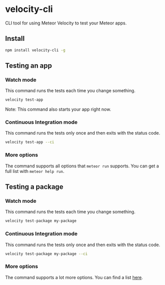 # velocity-cli

CLI tool for using Meteor Velocity to test your Meteor apps.

## Install

```sh
npm install velocity-cli -g
```

## Testing an app

### Watch mode

This command runs the tests each time you change something.

```sh
velocity test-app
```

Note: This command also starts your app right now.

### Continuous Integration mode

This command runs the tests only once and then exits with the status code.

```sh
velocity test-app --ci
```

### More options

The command supports all options that `meteor run` supports. You can get a full list with `meteor help run`.


## Testing a package

### Watch mode

This command runs the tests each time you change something.

```sh
velocity test-package my-package
```

### Continuous Integration mode

This command runs the tests only once and then exits with the status code.

```sh
velocity test-package my-package --ci
```

### More options

The command supports a lot more options. You can find a list [here](https://github.com/meteor/meteor/blob/120febbf8a40f262e436d907ff36e469a19d7698/tools/commands.js#L1295-L1339).
